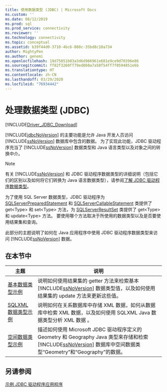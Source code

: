 ```yaml
---
title: 使用数据类型 (JDBC) | Microsoft Docs
ms.custom: ''
ms.date: 08/12/2019
ms.prod: sql
ms.prod_service: connectivity
ms.reviewer: ''
ms.technology: connectivity
ms.topic: conceptual
ms.assetid: b39f44d0-3710-4bc6-880c-35bd8c10a734
author: MightyPen
ms.author: genemi
ms.openlocfilehash: 19d75051b03a3d6d966961e681e9ce9d70396e86
ms.sourcegitcommit: ff82f3260ff79ed860a7a58f54ff7f0594851e6b
ms.translationtype: HT
ms.contentlocale: zh-CN
ms.lasthandoff: 03/29/2020
ms.locfileid: "76934442"
---
```

# <a name="working-with-data-types-jdbc"></a>处理数据类型 (JDBC)

[!INCLUDE[Driver_JDBC_Download](../../includes/driver_jdbc_download.md)]

[!INCLUDE[jdbcNoVersion](../../includes/jdbcnoversion_md.md)] 的主要功能是允许 Java 开发人员访问 [!INCLUDE[ssNoVersion](../../includes/ssnoversion-md.md)] 数据库中包含的数据。 为了实现此功能，JDBC 驱动程序充当了 [!INCLUDE[ssNoVersion](../../includes/ssnoversion-md.md)] 数据类型和 Java 语言类型以及对象之间的转换中介。  
  
> [!NOTE]  
> 有关 [!INCLUDE[ssNoVersion](../../includes/ssnoversion-md.md)] 和 JDBC 驱动程序数据类型的详细说明（包括它们的区别以及如何将它们转换为 Java 语言数据类型），请参阅[了解 JDBC 驱动程序数据类型](../../connect/jdbc/understanding-the-jdbc-driver-data-types.md)。  
  
为了使用 SQL Server 数据类型，JDBC 驱动程序为 [SQLServerPreparedStatement](../../connect/jdbc/reference/sqlserverpreparedstatement-class.md) 和 [SQLServerCallableStatement](../../connect/jdbc/reference/sqlservercallablestatement-class.md) 类提供了 get\<Type> 和 set\<Type> 方法，为 [SQLServerResultSet](../../connect/jdbc/reference/sqlserverresultset-class.md) 类提供了 get\<Type> 和 update\<Type> 方法。 要使用哪个方法取决于所使用的数据类型以及是否要使用结果集和查询。  
  
此部分的主题说明了如何在 Java 应用程序中使用 JDBC 驱动程序数据类型来访问 [!INCLUDE[ssNoVersion](../../includes/ssnoversion-md.md)] 数据。  
  
## <a name="in-this-section"></a>在本节中  
  
|主题|说明|  
|-----------|-----------------|  
|[基本数据类型示例](../../connect/jdbc/basic-data-types-sample.md)|说明如何使用结果集的 getter 方法来检索基本 [!INCLUDE[ssNoVersion](../../includes/ssnoversion-md.md)] 数据类型值，以及如何使用结果集的 update 方法来更新这些值。|  
|[SQLXML 数据类型示例](../../connect/jdbc/sqlxml-data-type-sample.md)|说明如何在关系数据库中存储 XML 数据，如何从数据库中检索 XML 数据，以及如何使用 SQLXML Java 数据类型分析 XML 数据  。|  
|[空间数据类型示例](../../connect/jdbc/spatial-data-types-sample.md)|描述如何使用 Microsoft JDBC 驱动程序定义的 Geometry 和 Geography Java 类型来存储和检索 [!INCLUDE[ssNoVersion](../../includes/ssnoversion-md.md)] 数据库中空间数据类型“Geometry”和“Geography”的数据。|

## <a name="see-also"></a>另请参阅

[示例 JDBC 驱动程序应用程序](../../connect/jdbc/sample-jdbc-driver-applications.md)  
